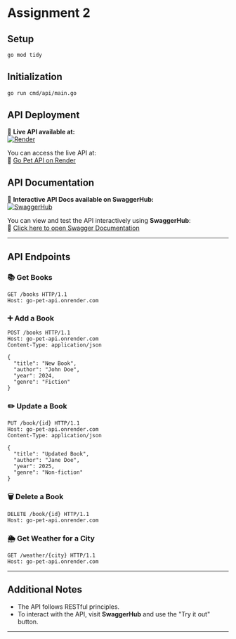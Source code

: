 # Assignment 2

## Setup
```bash
go mod tidy
```

## Initialization
```bash
go run cmd/api/main.go
```

## API Deployment
🚀 **Live API available at:**  
[![Render](https://img.shields.io/badge/deployment-Render-blue)](https://go-pet-api.onrender.com)

You can access the live API at:  
🔗 [Go Pet API on Render](https://go-pet-api.onrender.com)

## API Documentation
📖 **Interactive API Docs available on SwaggerHub:**  
[![SwaggerHub](https://img.shields.io/badge/documentation-SwaggerHub-blue)](https://app.swaggerhub.com/apis/hobby-ec8/books_weather/1.0.0)

You can view and test the API interactively using **SwaggerHub**:  
🔗 [Click here to open Swagger Documentation](https://app.swaggerhub.com/apis/hobby-ec8/books_weather/1.0.0)

---

## API Endpoints

### 📚 Get Books
```http
GET /books HTTP/1.1
Host: go-pet-api.onrender.com
```

### ➕ Add a Book
```http
POST /books HTTP/1.1
Host: go-pet-api.onrender.com
Content-Type: application/json

{
  "title": "New Book",
  "author": "John Doe",
  "year": 2024,
  "genre": "Fiction"
}
```

### ✏️ Update a Book
```http
PUT /book/{id} HTTP/1.1
Host: go-pet-api.onrender.com
Content-Type: application/json

{
  "title": "Updated Book",
  "author": "Jane Doe",
  "year": 2025,
  "genre": "Non-fiction"
}
```

### 🗑️ Delete a Book
```http
DELETE /book/{id} HTTP/1.1
Host: go-pet-api.onrender.com
```

### 🌦️ Get Weather for a City
```http
GET /weather/{city} HTTP/1.1
Host: go-pet-api.onrender.com
```

---

## Additional Notes
- The API follows RESTful principles.
- To interact with the API, visit **SwaggerHub** and use the "Try it out" button.

---
